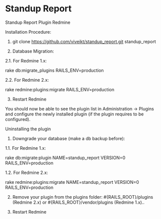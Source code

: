 Standup Report 
==============

Standup Report Plugin Redmine

Installation Procedure: 

1. git clone https://github.com/viveikt/standup_report.git standup_report 

2. Database Migration:

2.1. For Redmine 1.x:

rake db:migrate_plugins RAILS_ENV=production

2.2. For Redmine 2.x:

rake redmine:plugins:migrate RAILS_ENV=production

3. Restart Redmine

You should now be able to see the plugin list in Administration -> Plugins and configure the newly installed plugin (if the plugin requires to be configured).


Uninstalling the plugin

1. Downgrade your database (make a db backup before):

1.1. For Redmine 1.x:

rake db:migrate:plugin NAME=standup_report VERSION=0 RAILS_ENV=production

1.2. For Redmine 2.x:

rake redmine:plugins:migrate NAME=standup_report VERSION=0 RAILS_ENV=production

2. Remove your plugin from the plugins folder: #{RAILS_ROOT}/plugins (Redmine 2.x) or #{RAILS_ROOT}/vendor/plugins (Redmine 1.x)..

3. Restart Redmine

